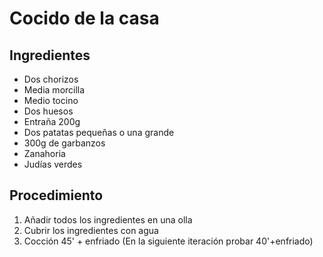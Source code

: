 # Cocido de la casa

## Ingredientes

- Dos chorizos
- Media morcilla
- Medio tocino
- Dos huesos
- Entraña 200g
- Dos patatas pequeñas o una grande
- 300g de garbanzos
- Zanahoria
- Judías verdes

## Procedimiento

1. Añadir todos los ingredientes en una olla
1. Cubrir los ingredientes con agua
1. Cocción 45' + enfriado (En la siguiente iteración probar 40'+enfriado)
